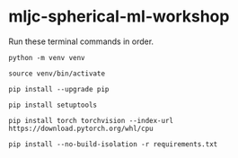 # mljc-spherical-ml-workshop

Run these terminal commands in order.

`python -m venv venv`

`source venv/bin/activate`

`pip install --upgrade pip`

`pip install setuptools`

`pip install torch torchvision --index-url https://download.pytorch.org/whl/cpu`

`pip install --no-build-isolation -r requirements.txt`
